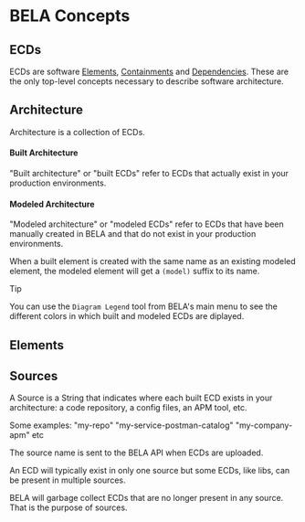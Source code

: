 # BELA Concepts

## ECDs

ECDs are software [Elements](#elements), [Containments](#Containments) and [Dependencies](#dependencies). These are the only top-level concepts necessary to describe software architecture.


## Architecture

Architecture is a collection of ECDs.

#### Built Architecture

"Built architecture" or "built ECDs" refer to ECDs that actually exist in your production environments.

#### Modeled Architecture

"Modeled architecture" or "modeled ECDs" refer to ECDs that have been manually created in BELA and that do not exist in your production environments.

When a built element is created with the same name as an existing modeled element, the modeled element will get a `(model)` suffix to its name.

> [!TIP]
> You can use the `Diagram Legend` tool from BELA's main menu to see the different colors in which built and modeled ECDs are diplayed.


## Elements


## Sources

A Source is a String that indicates where each built ECD exists in your architecture: a code repository, a config files, an APM tool, etc.

Some examples:
"my-repo"
"my-service-postman-catalog"
"my-company-apm"
etc

The source name is sent to the BELA API when ECDs are uploaded.

An ECD will typically exist in only one source but some ECDs, like libs, can be present in multiple sources.

BELA will garbage collect ECDs that are no longer present in any source. That is the purpose of sources.
